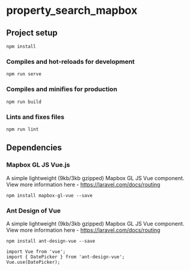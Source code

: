 # property_search_mapbox

## Project setup
```
npm install
```
### Compiles and hot-reloads for development
```
npm run serve
```
### Compiles and minifies for production
```
npm run build
```
### Lints and fixes files
```
npm run lint
```

## Dependencies

### Mapbox GL JS Vue.js

A simple lightweight (9kb/3kb gzipped) Mapbox GL JS Vue component. View more information here - https://laravel.com/docs/routing 
```
npm install mapbox-gl-vue --save
```

### Ant Design of Vue

A simple lightweight (9kb/3kb gzipped) Mapbox GL JS Vue component. View more information here - https://laravel.com/docs/routing 
```
npm install ant-design-vue --save
```
```
import Vue from 'vue';
import { DatePicker } from 'ant-design-vue';
Vue.use(DatePicker);
```
